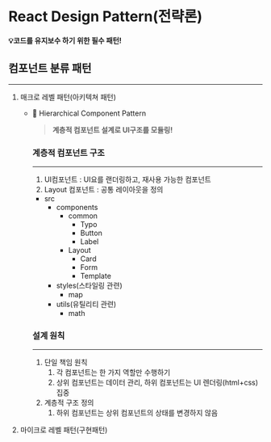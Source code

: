 # React Design Pattern(전략론)

<aside>


**💡코드를 유지보수 하기 위한 필수 패턴!**

</aside>

## 컴포넌트 분류 패턴

---

1. 매크로 레벨 패턴(아키텍쳐 패턴)
    - 🎨 Hierarchical Component Pattern
        
        > **계층적 컴포넌트 설계로 UI구조를 모듈링!**
        > 
        
        ### 계층적 컴포넌트 구조
        
        ---
        
        1. UI컴포넌트 : UI요를 랜더링하고, 재사용 가능한 컴포넌트
        2. Layout 컴포넌트 : 공통 레이아웃을 정의
        - src
            - components
                - common
                    - Typo
                    - Button
                    - Label
                - Layout
                    - Card
                    - Form
                    - Template
            - styles(스타일링 관련)
                - map
            - utils(유틸리티 관련)
                - math
        
        ### 설계 원칙
        
        ---
        
        1. 단일 책임 원칙
            1. 각 컴포넌트는 한 가지 역할만 수행하기
            2. 상위 컴포넌트는 데이터 관리, 하위 컴포넌트는 UI 렌더링(html+css) 집중
        2. 계층적 구조 정의
            1. 하위 컴포넌트는 상위 컴포넌트의 상태를 변경하지 않음
        
2. 마이크로 레벨 패턴(구현패턴)